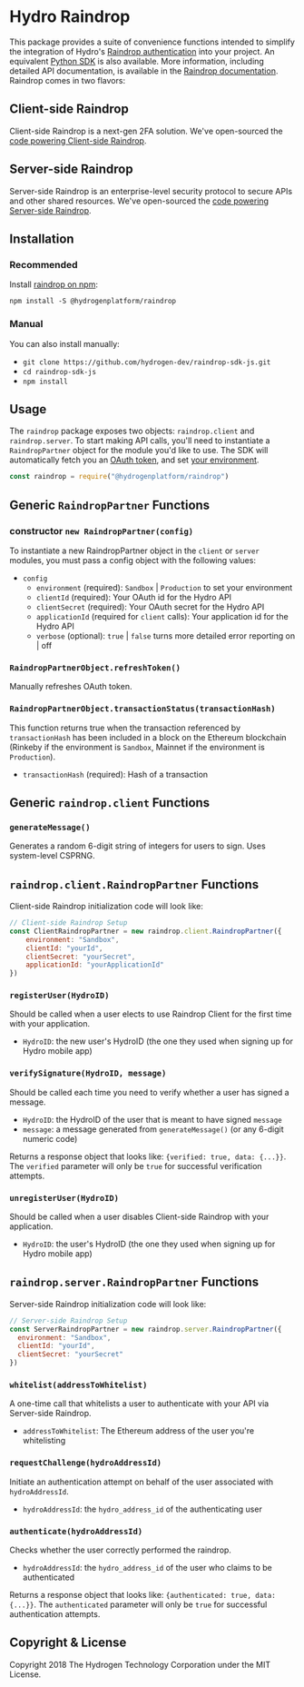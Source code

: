 # Hydro Raindrop
This package provides a suite of convenience functions intended to simplify the integration of Hydro's [Raindrop authentication](https://www.hydrogenplatform.com/hydro) into your project. An equivalent [Python SDK](https://github.com/hydrogen-dev/raindrop-sdk-python) is also available. More information, including detailed API documentation, is available in the [Raindrop documentation](https://www.hydrogenplatform.com/docs/hydro/v1/#Raindrop). Raindrop comes in two flavors:

## Client-side Raindrop
Client-side Raindrop is a next-gen 2FA solution. We've open-sourced the [code powering Client-side Raindrop](https://github.com/hydrogen-dev/smart-contracts/tree/master/client-raindrop).


## Server-side Raindrop
Server-side Raindrop is an enterprise-level security protocol to secure APIs and other shared resources. We've open-sourced the [code powering Server-side Raindrop](https://github.com/hydrogen-dev/smart-contracts/tree/master/hydro-token-and-raindrop-enterprise).


## Installation
### Recommended
Install [raindrop on npm](https://www.npmjs.com/package/@hydrogenplatform/raindrop):
```shell
npm install -S @hydrogenplatform/raindrop
```

### Manual
You can also install manually:
- `git clone https://github.com/hydrogen-dev/raindrop-sdk-js.git`
- `cd raindrop-sdk-js`
- `npm install`


## Usage
The `raindrop` package exposes two objects: `raindrop.client` and `raindrop.server`. To start making API calls, you'll need to instantiate a `RaindropPartner` object for the module you'd like to use. The SDK will automatically fetch you an [OAuth token](https://www.hydrogenplatform.com/docs/hydro/v1/#Authentication), and set [your environment](https://www.hydrogenplatform.com/docs/hydro/v1/#Environment).

```javascript
const raindrop = require("@hydrogenplatform/raindrop")
```

## Generic `RaindropPartner` Functions
### constructor `new RaindropPartner(config)`
To instantiate a new RaindropPartner object in the `client` or `server` modules, you must pass a config object with the following values:
- `config`
  - `environment` (required): `Sandbox` | `Production` to set your environment
  - `clientId` (required): Your OAuth id for the Hydro API
  - `clientSecret` (required): Your OAuth secret for the Hydro API
  - `applicationId` (required for `client` calls): Your application id for the Hydro API
  - `verbose` (optional): `true` | `false` turns more detailed error reporting on | off

### `RaindropPartnerObject.refreshToken()`
Manually refreshes OAuth token.

### `RaindropPartnerObject.transactionStatus(transactionHash)`
This function returns true when the transaction referenced by `transactionHash` has been included in a block on the Ethereum blockchain (Rinkeby if the environment is `Sandbox`, Mainnet if the environment is `Production`).
- `transactionHash` (required): Hash of a transaction

## Generic `raindrop.client` Functions

### `generateMessage()`
Generates a random 6-digit string of integers for users to sign. Uses system-level CSPRNG.

## `raindrop.client.RaindropPartner` Functions
Client-side Raindrop initialization code will look like:

```javascript
// Client-side Raindrop Setup
const ClientRaindropPartner = new raindrop.client.RaindropPartner({
    environment: "Sandbox",
    clientId: "yourId",
    clientSecret: "yourSecret",
    applicationId: "yourApplicationId"
})
```

### `registerUser(HydroID)`
Should be called when a user elects to use Raindrop Client for the first time with your application.
- `HydroID`: the new user's HydroID (the one they used when signing up for Hydro mobile app)

### `verifySignature(HydroID, message)`
Should be called each time you need to verify whether a user has signed a message.
- `HydroID`: the HydroID of the user that is meant to have signed `message`
- `message`: a message generated from `generateMessage()` (or any 6-digit numeric code)

Returns a response object that looks like: `{verified: true, data: {...}}`. The `verified` parameter will only be `true` for successful verification attempts.

### `unregisterUser(HydroID)`
Should be called when a user disables Client-side Raindrop with your application.
- `HydroID`: the user's HydroID (the one they used when signing up for Hydro mobile app)

## `raindrop.server.RaindropPartner` Functions
Server-side Raindrop initialization code will look like:

```javascript
// Server-side Raindrop Setup
const ServerRaindropPartner = new raindrop.server.RaindropPartner({
  environment: "Sandbox",
  clientId: "yourId",
  clientSecret: "yourSecret"
})
```

### `whitelist(addressToWhitelist)`
A one-time call that whitelists a user to authenticate with your API via Server-side Raindrop.
- `addressToWhitelist`: The Ethereum address of the user you're whitelisting

### `requestChallenge(hydroAddressId)`
Initiate an authentication attempt on behalf of the user associated with `hydroAddressId`.
- `hydroAddressId`: the `hydro_address_id` of the authenticating user

### `authenticate(hydroAddressId)`
Checks whether the user correctly performed the raindrop.
- `hydroAddressId`: the `hydro_address_id` of the user who claims to be authenticated

Returns a response object that looks like: `{authenticated: true, data: {...}}`. The `authenticated` parameter will only be `true` for successful authentication attempts.

## Copyright & License
Copyright 2018 The Hydrogen Technology Corporation under the MIT License.
